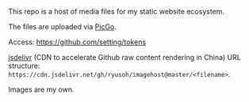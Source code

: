 This repo is a host of media files for my static website ecosystem.

The files are uploaded via [PicGo](https://picgo.github.io/PicGo-Doc/en/guide/#picgo-is-here).

Access: https://github.com/setting/tokens

[jsdelivr](https://www.jsdelivr.com) (CDN to accelerate Github raw content rendering in China) URL structure: `https://cdn.jsdelivr.net/gh/ryusoh/imagehost@master/<filename>`.

Images are my own.
